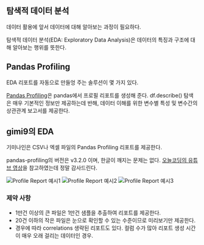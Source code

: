 ## 탐색적 데이터 분석

데이터 활용에 앞서 데이터에 대해 알아보는 과정이 필요하다.

탐색적 데이터 분석(EDA: Exploratory Data Analysis)은 데이터의 특징과 구조에 대해 알아보는 행위를 뜻한다.

## Pandas Profiling

EDA 리포트를 자동으로 만들엉 주는 솔루션이 몇 가지 있다.

[Pandas Profiling](https://pandas-profiling.ydata.ai/docs/master/pages/getting_started/overview.html)은 pandas에서 프로필 리포트를 생성해 준다. df.describe() 탐색은 매우 기본적인 정보만 제공하는데 반해, 데이터 이해를 위한 변수별 특성 및 변수간의 상관관계 보고서를 제공한다. 

## gimi9의 EDA

기미나인은 CSV나 엑셀 파일의 Pandas Profiling 리포트를 제공한다.

pandas-profiling의 버전은 v3.2.0 이며, 한글이 깨지는 문제는 없다.
[오늘코딩의 유튜브 영상](https://youtu.be/BhZvZpNF9jU)을 참고하였는데 정말 감사드린다.

![Profile Report 예시1](images/profile-report-1.png)
![Profile Report 예시2](images/profile-report-2.png)
![Profile Report 예시3](images/profile-report-3.png)

### 제약 사항

* 1만건 이상의 큰 파일은 1만건 샘플을 추출하여 리포트를 제공한다.
* 20건 이하의 작은 파일은 눈으로 확인할 수 있는 수준이므로 미리보기만 제공한다.
* 경우에 따라 correlations 생략된 리포트도 있다. 컬럼 수가 많아 리포트 생성 시간이 매우 오래 걸리는 데이터인 경우. 


